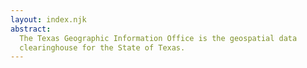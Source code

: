 ```yaml
---
layout: index.njk
abstract:
  The Texas Geographic Information Office is the geospatial data
  clearinghouse for the State of Texas.
---
```


